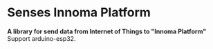 # Senses Innoma Platform

**A library for send data from Internet of Things to "Innoma Platform"** Support arduino-esp32.
